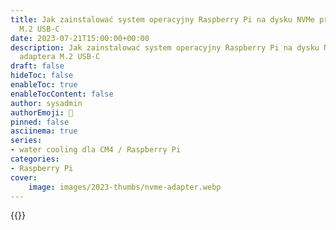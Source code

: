 ```yaml
---
title: Jak zainstalować system operacyjny Raspberry Pi na dysku NVMe przy użyciu adaptera
  M.2 USB-C
date: 2023-07-21T15:00:00+00:00
description: Jak zainstalować system operacyjny Raspberry Pi na dysku NVMe przy użyciu
  adaptera M.2 USB-C
draft: false
hideToc: false
enableToc: true
enableTocContent: false
author: sysadmin
authorEmoji: 🐧
pinned: false
asciinema: true
series:
- water cooling dla CM4 / Raspberry Pi
categories:
- Raspberry Pi
cover:
    image: images/2023-thumbs/nvme-adapter.webp
---
```


{{<youtube mgL-Ntk21n8>}}